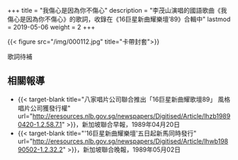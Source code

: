 +++
title = "我傷心是因為你不傷心"
description = "李茂山演唱的國語歌曲《我傷心是因為你不傷心》的歌詞，收錄在《16巨星新曲耀樂壇’89》合輯中"
lastmod = 2019-05-06
weight = 2
+++

{{< figure src="/img/000112.jpg" title="卡帶封套">}}

歌詞待補

## 相關報導
* {{< target-blank title="八家唱片公司聯合推出「16巨星新曲耀歌壇89」 風格唱片公司獲發行權" url="http://eresources.nlb.gov.sg/newspapers/Digitised/Article/lhzb19890420-1.2.58.7.1" >}}，新加坡聯合早報，1989年04月20日
* {{< target-blank title="'16巨星新曲耀樂壇'五日起新馬同時發行" url="http://eresources.nlb.gov.sg/newspapers/Digitised/Article/lhwb19890502-1.2.32.2" >}}，新加坡聯合晚報，1989年05月02日
